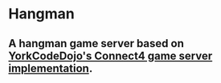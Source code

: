 # Hangman

## A hangman game server based on [YorkCodeDojo's Connect4 game server implementation](https://github.com/YorkCodeDojo/Connect4).
